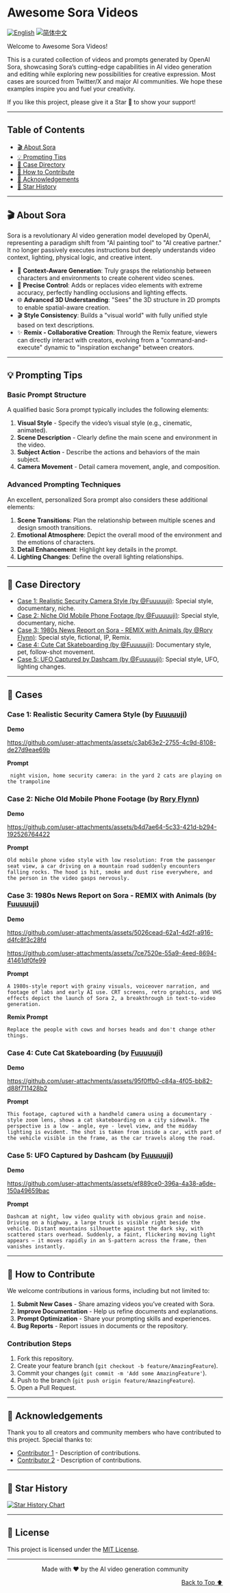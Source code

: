 # Awesome Sora Videos 

[![English](https://img.shields.io/badge/English-Active-green)](README_en.md)
[![简体中文](https://img.shields.io/badge/简体中文-Click%20to%20View-orange)](README.md)

Welcome to Awesome Sora Videos!

This is a curated collection of videos and prompts generated by OpenAI Sora, showcasing Sora’s cutting-edge capabilities in AI video generation and editing while exploring new possibilities for creative expression. Most cases are sourced from Twitter/X and major AI communities. We hope these examples inspire you and fuel your creativity.

If you like this project, please give it a Star 🌟 to show your support!

---

<a id="table-of-contents"></a>
## Table of Contents

- [🎬 About Sora](#sora-intro)
- [💡 Prompting Tips](#prompting-tips)
- [📖 Case Directory](#cases-toc)
- [🤝 How to Contribute](#how-to-contribute)
- [🙏 Acknowledgements](#acknowledgements)
- [🌟 Star History](#star-history)

---

<a id="sora-intro"></a>
## 🎬 About Sora

Sora is a revolutionary AI video generation model developed by OpenAI, representing a paradigm shift from "AI painting tool" to "AI creative partner." It no longer passively executes instructions but deeply understands video context, lighting, physical logic, and creative intent.

- 🎯 **Context-Aware Generation**: Truly grasps the relationship between characters and environments to create coherent video scenes.
- 🔧 **Precise Control**: Adds or replaces video elements with extreme accuracy, perfectly handling occlusions and lighting effects.
- 🌐 **Advanced 3D Understanding**: "Sees" the 3D structure in 2D prompts to enable spatial-aware creation.
- 🎬 **Style Consistency**: Builds a "visual world" with fully unified style based on text descriptions.
- ✨ **Remix - Collaborative Creation**: Through the Remix feature, viewers can directly interact with creators, evolving from a "command-and-execute" dynamic to "inspiration exchange" between creators.

<a id="other-models-intro"></a>

---
<a id="prompting-tips"></a>
## 💡 Prompting Tips

### Basic Prompt Structure

A qualified basic Sora prompt typically includes the following elements:

1. **Visual Style** - Specify the video’s visual style (e.g., cinematic, animated).
2. **Scene Description** - Clearly define the main scene and environment in the video.
3. **Subject Action** - Describe the actions and behaviors of the main subject.
4. **Camera Movement** - Detail camera movement, angle, and composition.

### Advanced Prompting Techniques

An excellent, personalized Sora prompt also considers these additional elements:
1. **Scene Transitions**: Plan the relationship between multiple scenes and design smooth transitions.
2. **Emotional Atmosphere**: Depict the overall mood of the environment and the emotions of characters.
3. **Detail Enhancement**: Highlight key details in the prompt.
4. **Lighting Changes**: Define the overall lighting relationships.

---

<a id="cases-toc"></a>
## 📖 Case Directory

*   [Case 1: Realistic Security Camera Style (by @Fuuuuuji)](#cases-1): Special style, documentary, niche.
*   [Case 2: Niche Old Mobile Phone Footage (by @Fuuuuuji)](#cases-2): Special style, documentary, niche.
*   [Case 3: 1980s News Report on Sora - REMIX with Animals (by @Rory Flynn)](#cases-3): Special style, fictional, IP, Remix.
*   [Case 4: Cute Cat Skateboarding (by @Fuuuuuji)](#cases-4): Documentary style, pet, follow-shot movement.
*   [Case 5: UFO Captured by Dashcam (by @Fuuuuuji)](#cases-5): Special style, UFO, lighting changes.


---

<a id="cases"></a>
## 🧩 Cases

<a id="cases-1"></a>
### Case 1: Realistic Security Camera Style (by [Fuuuuuji](https://github.com/Fuuuuuji))
**Demo**

https://github.com/user-attachments/assets/c3ab63e2-2755-4c9d-8108-de27d9eae69b

**Prompt**

```plaintext
 night vision, home security camera: in the yard 2 cats are playing on the trampoline
```

<a id="cases-2"></a>
### Case 2: Niche Old Mobile Phone Footage (by [Rory Flynn](https://x.com/Ror_Fly/status/1974173242014249314))
**Demo**

https://github.com/user-attachments/assets/b4d7ae64-5c33-421d-b294-192526764422


**Prompt**

```plaintext
Old mobile phone video style with low resolution: From the passenger seat view, a car driving on a mountain road suddenly encounters falling rocks. The hood is hit, smoke and dust rise everywhere, and the person in the video gasps nervously.
```

<a id="cases-3"></a>
### Case 3: 1980s News Report on Sora - REMIX with Animals (by [Fuuuuuji](https://github.com/Fuuuuuji))
**Demo**

https://github.com/user-attachments/assets/5026cead-62a1-4d2f-a916-d4fc8f3c28fd

https://github.com/user-attachments/assets/7ce7520e-55a9-4eed-8694-41461df0fe99

**Prompt**

```plaintext
A 1980s-style report with grainy visuals, voiceover narration, and footage of labs and early AI use. CRT screens, retro graphics, and VHS effects depict the launch of Sora 2, a breakthrough in text-to-video generation.
```

**Remix Prompt**

```plaintext
Replace the people with cows and horses heads and don't change other things.
```

<a id="cases-4"></a>
### Case 4: Cute Cat Skateboarding (by [Fuuuuuji](https://github.com/Fuuuuuji))
**Demo**

https://github.com/user-attachments/assets/95f0ffb0-c84a-4f05-bb82-d88f711428b2

**Prompt**

```plaintext
This footage, captured with a handheld camera using a documentary - style zoom lens, shows a cat skateboarding on a city sidewalk. The perspective is a low - angle, eye - level view, and the midday lighting is evident. The shot is taken from inside a car, with part of the vehicle visible in the frame, as the car travels along the road.
```

<a id="cases-5"></a>
### Case 5: UFO Captured by Dashcam (by [Fuuuuuji](https://github.com/Fuuuuuji))
**Demo**

https://github.com/user-attachments/assets/ef889ce0-396a-4a38-a6de-150a49659bac



**Prompt**

```plaintext
Dashcam at night, low video quality with obvious grain and noise. Driving on a highway, a large truck is visible right beside the vehicle. Distant mountains silhouette against the dark sky, with scattered stars overhead. Suddenly, a faint, flickering moving light appears — it moves rapidly in an S-pattern across the frame, then vanishes instantly.
```

---

<a id="how-to-contribute"></a>
## 🤝 How to Contribute

We welcome contributions in various forms, including but not limited to:

1. **Submit New Cases** - Share amazing videos you’ve created with Sora.
2. **Improve Documentation** - Help us refine documents and explanations.
3. **Prompt Optimization** - Share your prompting skills and experiences.
4. **Bug Reports** - Report issues in documents or the repository.

### Contribution Steps

1. Fork this repository.
2. Create your feature branch (`git checkout -b feature/AmazingFeature`).
3. Commit your changes (`git commit -m 'Add some AmazingFeature'`).
4. Push to the branch (`git push origin feature/AmazingFeature`).
5. Open a Pull Request.

---

<a id="acknowledgements"></a>
## 🙏 Acknowledgements

Thank you to all creators and community members who have contributed to this project. Special thanks to:

- [Contributor 1](https://github.com/contributor1) - Description of contributions.
- [Contributor 2](https://github.com/contributor2) - Description of contributions.

---

<a id="star-history"></a>
## 🌟 Star History

<a href="https://www.star-history.com/#Fuuuuuji/awesome_sora&Timeline">
 <picture>
   <source media="(prefers-color-scheme: dark)" srcset="https://api.star-history.com/svg?repos=Fuuuuuji/awesome_sora&type=Timeline&theme=dark" />
   <source media="(prefers-color-scheme: light)" srcset="https://api.star-history.com/svg?repos=Fuuuuuji/awesome_sora&type=Timeline" />
   <img alt="Star History Chart" src="https://api.star-history.com/svg?repos=Fuuuuuji/awesome_sora&type=Timeline" />
 </picture>
</a>

---

## 📄 License

This project is licensed under the [MIT License](LICENSE).

---

<p align="center">Made with ❤️ by the AI video generation community</p>

<p align="right"><a href="#readme-top">Back to Top ⬆️</a></p>
